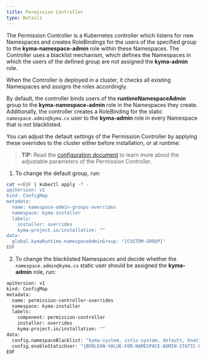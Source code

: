 ```yaml
---
title: Permission Controller
type: Details
---
```


The Permission Controller is a Kubernetes controller which listens for new Namespaces and creates RoleBindings for the users of the specified group to the **kyma-namespace-admin** role within these Namespaces. The Controller uses a blacklist mechanism, which defines the Namespaces in which the users of the defined group are not assigned the **kyma-admin** role.

When the Controller is deployed in a cluster, it checks all existing Namespaces and assigns the roles accordingly.

By default, the controller binds users of the **runtimeNamespaceAdmin** group to the **kyma-namespace-admin** role in the Namespaces they create. Additionally, the controller creates a RoleBinding for the static `namespace.admin@kyma.cx` user to the **kyma-admin** role in every Namespace that is not blacklisted.

You can adjust the default settings of the Permission Controller by applying these overrides to the cluster either before installation, or at runtime:

>**TIP:** Read the [configuration document](#configuration-permission-controller-chart) to learn more about the adjustable parameters of the Permission Controller.

1. To change the default group, run:

```bash
cat <<EOF | kubectl apply -f -
apiVersion: v1
kind: ConfigMap
metadata:
  name: namespace-admin-groups-overrides
  namespace: kyma-installer
  labels:
    installer: overrides
    kyma-project.io/installation: ""
data:
  global.kymaRuntime.namespaceAdminGroup: "{CUSTOM-GROUP}"
EOF
```

2. To change the blacklisted Namespaces and decide whether the `namespace.admin@kyma.cx` static user should be assigned the **kyma-admin** role, run:

```bash
apiVersion: v1
kind: ConfigMap
metadata:
  name: permission-controller-overrides
  namespace: kyma-installer
  labels:
    component: permission-controller
    installer: overrides
    kyma-project.io/installation: ""
data:
  config.namespaceBlacklist: "kyma-system, istio-system, default, knative-eventing, knative-serving, kube-node-lease, kube-public, kube-system, kyma-installer, kyma-integration, natss, compass-system, {USER-DEFINED-NAMESPACE-1}, {USER-DEFINED-NAMESPACE-2}"
  config.enableStaticUser: "{BOOLEAN-VALUE-FOR-NAMESPACE-ADMIN-STATIC-USER}"
EOF
```
